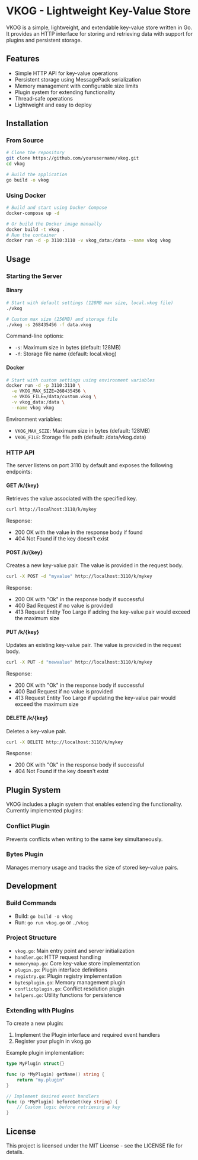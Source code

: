 # VKOG - Lightweight Key-Value Store

VKOG is a simple, lightweight, and extendable key-value store written in Go. It provides an HTTP interface for storing and retrieving data with support for plugins and persistent storage.

## Features

- Simple HTTP API for key-value operations
- Persistent storage using MessagePack serialization
- Memory management with configurable size limits
- Plugin system for extending functionality
- Thread-safe operations
- Lightweight and easy to deploy

## Installation

### From Source

```bash
# Clone the repository
git clone https://github.com/yourusername/vkog.git
cd vkog

# Build the application
go build -o vkog
```

### Using Docker

```bash
# Build and start using Docker Compose
docker-compose up -d

# Or build the Docker image manually
docker build -t vkog .
# Run the container
docker run -d -p 3110:3110 -v vkog_data:/data --name vkog vkog
```

## Usage

### Starting the Server

#### Binary

```bash
# Start with default settings (128MB max size, local.vkog file)
./vkog

# Custom max size (256MB) and storage file
./vkog -s 268435456 -f data.vkog
```

Command-line options:
- `-s`: Maximum size in bytes (default: 128MB)
- `-f`: Storage file name (default: local.vkog)

#### Docker

```bash
# Start with custom settings using environment variables
docker run -d -p 3110:3110 \
  -e VKOG_MAX_SIZE=268435456 \
  -e VKOG_FILE=/data/custom.vkog \
  -v vkog_data:/data \
  --name vkog vkog
```

Environment variables:
- `VKOG_MAX_SIZE`: Maximum size in bytes (default: 128MB)
- `VKOG_FILE`: Storage file path (default: /data/vkog.data)

### HTTP API

The server listens on port 3110 by default and exposes the following endpoints:

#### GET /k/{key}

Retrieves the value associated with the specified key.

```bash
curl http://localhost:3110/k/mykey
```

Response:
- 200 OK with the value in the response body if found
- 404 Not Found if the key doesn't exist

#### POST /k/{key}

Creates a new key-value pair. The value is provided in the request body.

```bash
curl -X POST -d "myvalue" http://localhost:3110/k/mykey
```

Response:
- 200 OK with "Ok" in the response body if successful
- 400 Bad Request if no value is provided
- 413 Request Entity Too Large if adding the key-value pair would exceed the maximum size

#### PUT /k/{key}

Updates an existing key-value pair. The value is provided in the request body.

```bash
curl -X PUT -d "newvalue" http://localhost:3110/k/mykey
```

Response:
- 200 OK with "Ok" in the response body if successful
- 400 Bad Request if no value is provided
- 413 Request Entity Too Large if updating the key-value pair would exceed the maximum size

#### DELETE /k/{key}

Deletes a key-value pair.

```bash
curl -X DELETE http://localhost:3110/k/mykey
```

Response:
- 200 OK with "Ok" in the response body if successful
- 404 Not Found if the key doesn't exist

## Plugin System

VKOG includes a plugin system that enables extending the functionality. Currently implemented plugins:

### Conflict Plugin

Prevents conflicts when writing to the same key simultaneously.

### Bytes Plugin

Manages memory usage and tracks the size of stored key-value pairs.

## Development

### Build Commands

- Build: `go build -o vkog`
- Run: `go run vkog.go` or `./vkog`

### Project Structure

- `vkog.go`: Main entry point and server initialization
- `handler.go`: HTTP request handling
- `memorymap.go`: Core key-value store implementation
- `plugin.go`: Plugin interface definitions
- `registry.go`: Plugin registry implementation
- `bytesplugin.go`: Memory management plugin
- `conflictplugin.go`: Conflict resolution plugin
- `helpers.go`: Utility functions for persistence

### Extending with Plugins

To create a new plugin:

1. Implement the Plugin interface and required event handlers
2. Register your plugin in vkog.go

Example plugin implementation:

```go
type MyPlugin struct{}

func (p *MyPlugin) getName() string {
    return "my.plugin"
}

// Implement desired event handlers
func (p *MyPlugin) beforeGet(key string) {
    // Custom logic before retrieving a key
}
```

## License

This project is licensed under the MIT License - see the LICENSE file for details.